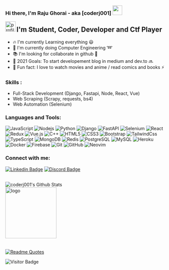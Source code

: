 ###  Hi there, I'm Raju Ghorai - aka [coderj001] <img src="https://raw.githubusercontent.com/iampavangandhi/iampavangandhi/master/gifs/Hi.gif" width="30px">

<img align="left" width="32px" height="32px" alt="profile" src="https://raw.githubusercontent.com/coderj001/coderj001/master/face_co.svg" />


## I'm Student, Coder, Developer and Ctf Player

- :fire: I'm currently Learning everything :smiley:
- :school_satchel: I'm currently doing Computer Engineering :loop:
- :books: I'm looking for collaborate in github :green_book:
- :rocket: 2021 Goals: To start developement blog in medium and dev.to :soon:
- :raised_hands: Fun fact: I love to watch movies and anime / read comics and books :zap:

### Skills :

- Full-Stack Development (Django, Fastapi, Node, React, Vue)
- Web Scraping (Scrapy, requests, bs4)
- Web Automation (Selenium)

### Languages and Tools: 

![JavaScript](https://img.shields.io/badge/-JavaScript-black?style=flat-square&logo=javascript)
![Nodejs](https://img.shields.io/badge/-Nodejs-black?style=flat-square&logo=Node.js)
![Python](https://img.shields.io/badge/-Python-black?style=flat-square&logo=Python)
![Django](https://img.shields.io/badge/-Django-green?style=flat-square&logo=Django)
![FastAPI](https://img.shields.io/badge/-FastAPI-5dc27d?style=flat-square&logo=FastAPI)
![Selenium](https://img.shields.io/badge/-Selenium-blue?style=flat-square&logo=Selenium)
![React](https://img.shields.io/badge/-React-black?style=flat-square&logo=react)
![Redux](https://img.shields.io/badge/-Redux-purple?style=flat-square&logo=redux)
![Vue.js](https://img.shields.io/badge/-Vue.js-%232c3e50?style=flat-square&logo=Vue.js)
![C++](https://img.shields.io/badge/-C++-00599C?style=flat-square&logo=c)
![HTML5](https://img.shields.io/badge/-HTML5-E34F26?style=flat-square&logo=html5&logoColor=white)
![CSS3](https://img.shields.io/badge/-CSS3-1572B6?style=flat-square&logo=css3)
![Bootstrap](https://img.shields.io/badge/-Bootstrap-563D7C?style=flat-square&logo=bootstrap)
![TailwindCss](https://img.shields.io/badge/-TailwindCss-%231a202c?style=flat-square&logo=tailwind-css)
![TypeScript](https://img.shields.io/badge/-TypeScript-007ACC?style=flat-square&logo=typescript)
![MongoDB](https://img.shields.io/badge/-MongoDB-black?style=flat-square&logo=mongodb)
![Redis](https://img.shields.io/badge/-Redis-black?style=flat-square&logo=Redis)
![PostgreSQL](https://img.shields.io/badge/-PostgreSQL-336791?style=flat-square&logo=postgresql)
![MySQL](https://img.shields.io/badge/-MySQL-black?style=flat-square&logo=mysql)
![Heroku](https://img.shields.io/badge/-Heroku-430098?style=flat-square&logo=heroku)
![Docker](https://img.shields.io/badge/-Docker-black?style=flat-square&logo=docker)
![Firebase](https://img.shields.io/badge/Firebase-ebe575?style=flat-square&logo=firebase)
![Git](https://img.shields.io/badge/-Git-black?style=flat-square&logo=git)
![GitHub](https://img.shields.io/badge/-GitHub-181717?style=flat-square&logo=github)
![Neovim](https://img.shields.io/badge/-Neovim-green?style=flat-square&logo=Neovim)


### Connect with me:

[![Linkedin Badge](https://img.shields.io/badge/-coderj001-blue?style=flat-square&logo=Linkedin&logoColor=white&link=https://www.linkedin.com/in/rajughorai001/)](https://www.linkedin.com/in/rajughorai001/)
[![Discord Badge](https://img.shields.io/badge/-coderj001-purple?style=flat-square&logo=Discord&logoColor=white&link=https://discord.com/channels/@me/562217084109717514/)](https://discord.com/channels/@me/562217084109717514/)

<br />

<img align="left" alt="coderj001's Github Stats" src="https://github-readme-stats.vercel.app/api?username=coderj001&show_icons=true&hide_border=true" />
<br />

<img src="https://github-profile-trophy.vercel.app/?username=coderj001&theme=flat&column=7" alt="logo" height="160" align="center" style="margin: auto; margin-bottom: 20px;" />

[![Readme Quotes](https://quotes-github-readme.vercel.app/api?type=horizontal)](https://github.com/piyushsuthar/github-readme-quotes)

![Visitor Badge](https://visitor-badge.laobi.icu/badge?page_id=coderj001.coderj001)

